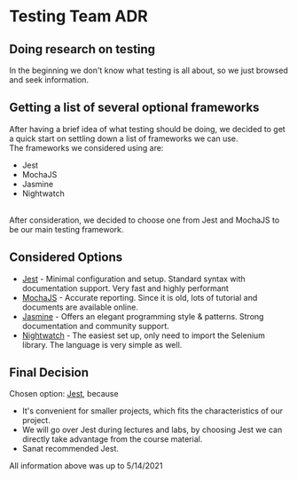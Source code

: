 # Testing Team ADR

## Doing research on testing
In the beginning we don't know what testing is all about, so we just browsed and seek information.  

## Getting a list of several optional frameworks
After having a brief idea of what testing should be doing, we decided to get a quick start on settling down a list of frameworks we can use. </br>
The frameworks we considered using are:
 - Jest
 - MochaJS
 - Jasmine
 - Nightwatch</br>

</br>After consideration, we decided to choose one from Jest and MochaJS to be our main testing framework. 

## Considered Options

* [Jest](https://jestjs.io/) - Minimal configuration and setup. Standard syntax with documentation support. Very fast and highly performant
* [MochaJS](https://mochajs.org/) - Accurate reporting. Since it is old, lots of tutorial and documents are available online.
* [Jasmine](https://jasmine.github.io/) - Offers an elegant programming style & patterns. Strong documentation and community support. 
* [Nightwatch](https://nightwatchjs.org/) - The easiest set up, only need to import the Selenium library. The language is very simple as well.


## Final Decision

Chosen option: [Jest](https://jestjs.io/), because

* It's convenient for smaller projects, which fits the characteristics of our project.
* We will go over Jest during lectures and labs, by choosing Jest we can directly take advantage from the course material. 
* Sanat recommended Jest.

All information above was up to 5/14/2021
